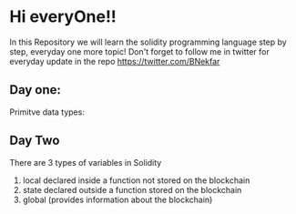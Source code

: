# Hi everyOne!!
In this Repository we will learn the solidity programming language step by step, everyday one more topic!
Don't forget to follow me in twitter for everyday update in the repo
https://twitter.com/BNekfar

## Day one:
Primitve data types:


## Day Two
There are 3 types of variables in Solidity

1. local
  declared inside a function
  not stored on the blockchain
2. state
  declared outside a function
  stored on the blockchain
3. global (provides information about the blockchain)
